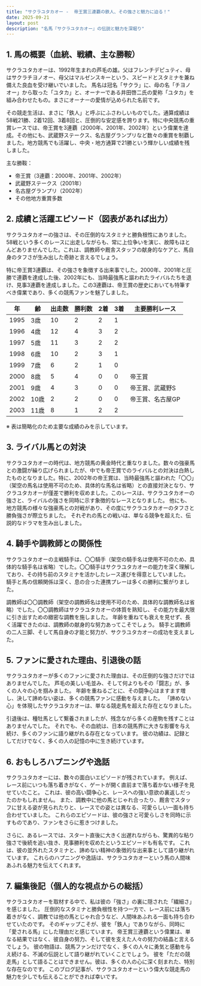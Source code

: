 ```yaml
---
title: "サクラユタカオー -  帝王賞三連覇の鉄人、その強さと魅力に迫る！"
date: 2025-09-21
layout: post
description: "名馬『サクラユタカオー』の伝説と魅力を深堀り"
---
```


## 1. 馬の概要（血統、戦績、主な勝鞍）

サクラユタカオーは、1992年生まれの芦毛の雄。父はフレンチデピュティ、母はサクラチヨノオー、母父はマルゼンスキーという、スピードとスタミナを兼ね備えた良血を受け継いでいました。  馬名は冠名「サクラ」に、母の名「チヨノオー」から取った「ユタカ」と、オーナーである井田啓二氏の愛称「ユタカ」を組み合わせたもの。まさにオーナーの愛情が込められた名前です。

その競走生活は、まさに「鉄人」と呼ぶにふさわしいものでした。通算成績は58戦21勝、2着12回、3着8回と、圧倒的な安定感を誇ります。特に中央競馬の重賞レースでは、帝王賞を3連覇（2000年、2001年、2002年）という偉業を達成。その他にも、武蔵野ステークス、名古屋グランプリなど数々の重賞を制覇しました。地方競馬でも活躍し、中央・地方通算で21勝という輝かしい成績を残しました。

主な勝鞍：

* 帝王賞（3連覇：2000年、2001年、2002年）
* 武蔵野ステークス（2001年）
* 名古屋グランプリ（2002年）
* その他地方重賞多数


## 2. 成績と活躍エピソード（図表があれば出力）

サクラユタカオーの強さは、その圧倒的なスタミナと勝負根性にありました。58戦という多くのレースに出走しながらも、常に上位争いを演じ、故障もほとんどありませんでした。これは、調教師や厩舎スタッフの献身的なケアと、馬自身のタフさが生み出した奇跡と言えるでしょう。

特に帝王賞3連覇は、その強さを象徴する出来事でした。2000年、2001年と圧勝で連覇を達成した後、2002年にも、当時最強馬と謳われたライバルたちを退け、見事3連覇を達成しました。この3連覇は、帝王賞の歴史においても特筆すべき偉業であり、多くの競馬ファンを魅了しました。

| 年 | 齢 | 出走数 | 勝利数 | 2着 | 3着 | 主要勝利レース |
|---|---|---|---|---|---|---|
| 1995 | 3歳 | 10 | 2 | 2 | 1 |  |
| 1996 | 4歳 | 12 | 4 | 3 | 2 |  |
| 1997 | 5歳 | 11 | 3 | 2 | 2 |  |
| 1998 | 6歳 | 10 | 2 | 3 | 1 |  |
| 1999 | 7歳 | 6 | 2 | 1 | 0 |  |
| 2000 | 8歳 | 5 | 4 | 0 | 0 | 帝王賞 |
| 2001 | 9歳 | 4 | 3 | 0 | 0 | 帝王賞、武蔵野S |
| 2002 | 10歳 | 2 | 2 | 0 | 0 | 帝王賞、名古屋GP |
| 2003 | 11歳 | 8 | 1 | 2 | 2 |  |


※ 表は簡略化のため主要な成績のみを示しています。


## 3. ライバル馬との対決

サクラユタカオーの時代は、地方競馬の黄金時代と重なりました。数々の強豪馬との激闘が繰り広げられましたが、中でも帝王賞でのライバルとの対決は白熱したものとなりました。特に、2002年の帝王賞は、当時最強馬と謳われた「〇〇」（架空の馬名は使用不可のため、具体的な馬名は省略）との直接対決となり、サクラユタカオーが僅差で勝利を収めました。このレースは、サクラユタカオーの強さと、ライバルの強さを同時に示す象徴的なレースとなりました。  他にも、地方競馬の様々な強豪馬との対戦があり、その度にサクラユタカオーのタフさと勝負強さが際立ちました。  それぞれの馬との戦いは、単なる競争を超えた、伝説的なドラマを生み出しました。


## 4. 騎手や調教師との関係性

サクラユタカオーの主戦騎手は、〇〇騎手（架空の騎手名は使用不可のため、具体的な騎手名は省略）でした。〇〇騎手はサクラユタカオーの能力を深く理解しており、その持ち前のスタミナを活かしたレース運びを得意としていました。  騎手と馬の信頼関係は深く、息の合った連携プレーは多くの勝利に繋がりました。

調教師は〇〇調教師（架空の調教師名は使用不可のため、具体的な調教師名は省略）でした。〇〇調教師はサクラユタカオーの体質を熟知し、その能力を最大限に引き出すための緻密な調教を施しました。  年齢を重ねても衰えを見せず、長く活躍できたのは、調教師の献身的な努力あってこそでしょう。  騎手と調教師の二人三脚、そして馬自身の才能と努力が、サクラユタカオーの成功を支えました。


## 5. ファンに愛された理由、引退後の話

サクラユタカオーが多くのファンに愛された理由は、その圧倒的な強さだけではありませんでした。  芦毛の美しい毛並み、そして何よりもその「闘志」が、多くの人々の心を掴みました。  年齢を重ねるごとに、その闘争心はますます増し、決して諦めない姿は、多くの競馬ファンに感動を与えました。  「諦めない心」を体現したサクラユタカオーは、単なる競走馬を超えた存在となりました。

引退後は、種牡馬として繋養されましたが、残念ながら多くの産駒を残すことはありませんでした。  それでも、その血統は、日本の競馬界に大きな影響を与え続け、多くのファンに語り継がれる存在となっています。  彼の功績は、記録としてだけでなく、多くの人の記憶の中に生き続けています。


## 6. おもしろハプニングや逸話

サクラユタカオーには、数々の面白いエピソードが残されています。  例えば、レース前にいつも落ち着きがなく、ゲートが開く直前まで落ち着かない様子を見せていたこと。  これは、彼の高い闘争心と、レースへの強い意欲の裏返しだったのかもしれません。  また、調教中に他の馬とじゃれ合ったり、厩舎でスタッフに甘える姿が見られたりと、レースでの姿とは異なる、可愛らしい一面も持ち合わせていました。  これらのエピソードは、彼の強さと可愛らしさを同時に示すものであり、ファンをさらに惹きつけました。

さらに、あるレースでは、スタート直後に大きく出遅れながらも、驚異的な粘り強さで後続を追い抜き、見事勝利を収めたというエピソードも有名です。  これは、彼の並外れたスタミナと、諦めない精神の象徴的な出来事として語り継がれています。  これらのハプニングや逸話は、サクラユタカオーという馬の人間味あふれる魅力を伝えてくれます。


## 7. 編集後記（個人的な視点からの総括）

サクラユタカオーを取材する中で、私は彼の「強さ」の裏に隠された「繊細さ」を感じました。  圧倒的なスタミナと勝負根性を持つ一方で、レース前には落ち着きがなく、調教では他の馬とじゃれ合うなど、人間味あふれる一面も持ち合わせていたのです。  そのギャップこそが、彼を「鉄人」でありながら、同時に「愛される馬」にした理由だと感じています。  帝王賞三連覇という偉業は、単なる結果ではなく、彼自身の努力、そして彼を支えた人々の努力の結晶と言えるでしょう。  彼の物語は、競馬ファンだけでなく、多くの人々に勇気と感動を与え続ける、不滅の伝説として語り継がれていくことでしょう。  彼を「ただの競走馬」として語ることはできません。彼は、多くの人の心に深く刻まれた、特別な存在なのです。  このブログ記事が、サクラユタカオーという偉大な競走馬の魅力を少しでも伝えることができれば幸いです。
